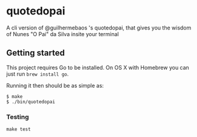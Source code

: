 # quotedopai

A cli version of @guilhermebaos 's quotedopai, that gives you the wisdom of Nunes "O Pai" da Silva insite your terminal

## Getting started

This project requires Go to be installed. On OS X with Homebrew you can just run `brew install go`.

Running it then should be as simple as:

```console
$ make
$ ./bin/quotedopai
```

### Testing

``make test``